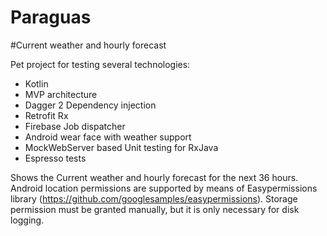 Paraguas
================

#Current weather and hourly forecast

Pet project for testing several technologies:
- Kotlin
- MVP architecture
- Dagger 2 Dependency injection
- Retrofit Rx
- Firebase Job dispatcher
- Android wear face with weather support
- MockWebServer based Unit testing for RxJava
- Espresso tests
 
Shows the Current weather and hourly forecast for the next 36 hours. 
Android location  permissions are supported by means of Easypermissions library (https://github.com/googlesamples/easypermissions). Storage permission must be granted manually, but it is only necessary for disk logging.

